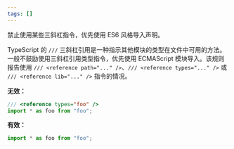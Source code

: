 ```yaml
---
tags: []
---
```


禁止使用某些三斜杠指令，优先使用 ES6 风格导入声明。

TypeScript 的 `///` 三斜杠引用是一种指示其他模块的类型在文件中可用的方法。一般不鼓励使用三斜杠引用类型指令，优先使用 ECMAScript 模块导入。该规则报告使用 `/// <reference path="..." />`、`/// <reference types="..." />` 或 `/// <reference lib="..." />` 指令的情况。

**无效：**

```typescript
/// <reference types="foo" />
import * as foo from "foo";
```

**有效：**

```typescript
import * as foo from "foo";
```
